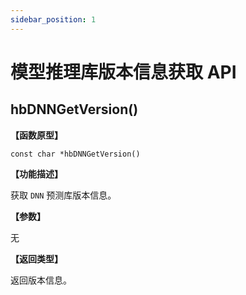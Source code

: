 ```yaml
---
sidebar_position: 1
---
```


# 模型推理库版本信息获取 API

## hbDNNGetVersion()

**【函数原型】**  

``const char *hbDNNGetVersion()``

**【功能描述】**  

获取 ``DNN`` 预测库版本信息。

**【参数】**

无

**【返回类型】**  

返回版本信息。
